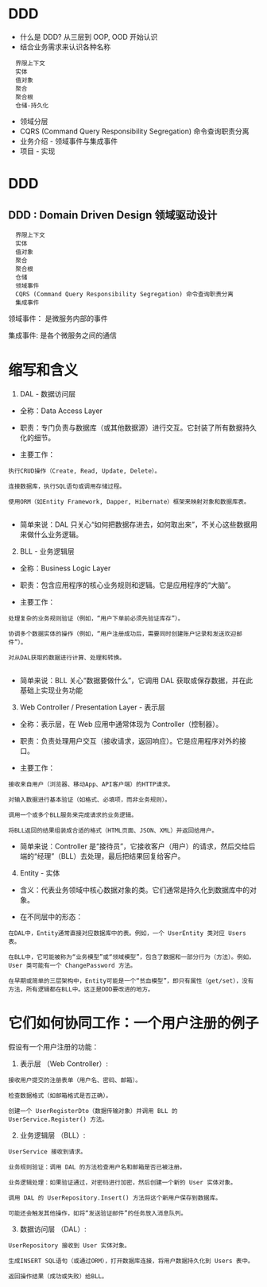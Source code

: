 # DDD

- 什么是 DDD? 从三层到 OOP, OOD 开始认识
- 结合业务需求来认识各种名称

```
  界限上下文
  实体
  值对象
  聚合
  聚合根
  仓储-持久化
```

- 领域分层
- CQRS (Command Query Responsibility Segregation) 命令查询职责分离
- 业务介绍 - 领域事件与集成事件
- 项目 - 实现

# DDD

## DDD : Domain Driven Design 领域驱动设计

```
  界限上下文
  实体
  值对象
  聚合
  聚合根
  仓储
  领域事件
  CQRS (Command Query Responsibility Segregation) 命令查询职责分离
  集成事件
```

领域事件：
是微服务内部的事件

集成事件:
是各个微服务之间的通信

# 缩写和含义

1. DAL - 数据访问层

- 全称：Data Access Layer

- 职责：专门负责与数据库（或其他数据源）进行交互。它封装了所有数据持久化的细节。
- 主要工作：

```
执行CRUD操作（Create, Read, Update, Delete）。

连接数据库，执行SQL语句或调用存储过程。

使用ORM（如Entity Framework, Dapper, Hibernate）框架来映射对象和数据库表。


```

- 简单来说：DAL 只关心“如何把数据存进去，如何取出来”，不关心这些数据用来做什么业务逻辑。

2. BLL - 业务逻辑层

- 全称：Business Logic Layer

- 职责：包含应用程序的核心业务规则和逻辑。它是应用程序的“大脑”。

- 主要工作：

```
处理复杂的业务规则验证（例如，“用户下单前必须先验证库存”）。

协调多个数据实体的操作（例如，“用户注册成功后，需要同时创建账户记录和发送欢迎邮件”）。

对从DAL获取的数据进行计算、处理和转换。


```

- 简单来说：BLL 关心“数据要做什么”，它调用 DAL 获取或保存数据，并在此基础上实现业务功能

3. Web Controller / Presentation Layer - 表示层

- 全称：表示层，在 Web 应用中通常体现为 Controller（控制器）。

- 职责：负责处理用户交互（接收请求，返回响应）。它是应用程序对外的接口。

- 主要工作：

```
接收来自用户（浏览器、移动App、API客户端）的HTTP请求。

对输入数据进行基本验证（如格式、必填项，而非业务规则）。

调用一个或多个BLL服务来完成请求的业务逻辑。

将BLL返回的结果组装成合适的格式（HTML页面、JSON、XML）并返回给用户。
```

- 简单来说：Controller 是“接待员”，它接收客户（用户）的请求，然后交给后端的“经理”（BLL）去处理，最后把结果回复给客户。

4. Entity - 实体

- 含义：代表业务领域中核心数据对象的类。它们通常是持久化到数据库中的对象。

- 在不同层中的形态：

```
在DAL中，Entity通常直接对应数据库中的表。例如，一个 UserEntity 类对应 Users 表。

在BLL中，它可能被称为“业务模型”或“领域模型”，包含了数据和一部分行为（方法）。例如，User 类可能有一个 ChangePassword 方法。

在早期或简单的三层架构中，Entity可能是一个“贫血模型”，即只有属性（get/set），没有方法，所有逻辑都在BLL中。这正是DDD要改进的地方。
```

# 它们如何协同工作：一个用户注册的例子

假设有一个用户注册的功能：

1. 表示层 （Web Controller）:

```
接收用户提交的注册表单（用户名、密码、邮箱）。

检查数据格式（如邮箱格式是否正确）。

创建一个 UserRegisterDto（数据传输对象）并调用 BLL 的 UserService.Register() 方法。
```

2. 业务逻辑层 （BLL）:

```
UserService 接收到请求。

业务规则验证：调用 DAL 的方法检查用户名和邮箱是否已被注册。

业务逻辑处理：如果验证通过，对密码进行加密，然后创建一个新的 User 实体对象。

调用 DAL 的 UserRepository.Insert() 方法将这个新用户保存到数据库。

可能还会触发其他操作，如将“发送验证邮件”的任务放入消息队列。
```

3. 数据访问层 （DAL）:

```
UserRepository 接收到 User 实体对象。

生成INSERT SQL语句（或通过ORM），打开数据库连接，将用户数据持久化到 Users 表中。

返回操作结果（成功或失败）给BLL。
```

